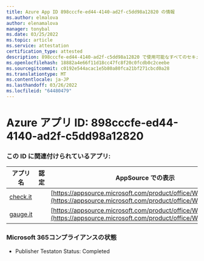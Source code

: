 ```yaml
---
title: Azure App ID 898cccfe-ed44-4140-ad2f-c5dd98a12820 の情報
ms.author: elmalova
author: elenamalova
manager: tonybal
ms.date: 03/25/2022
ms.topic: article
ms.service: attestation
certification_type: attested
description: 898cccfe-ed44-4140-ad2f-c5dd98a12820 で使用可能なすべてのセキュリティおよびコンプライアンス情報。
ms.openlocfilehash: 18882a4e66f11d18cc47fc8f20c0fcdb0c2ceebe
ms.sourcegitcommit: c0192e544acac1e5b80a80fca21bf271cbcd0a28
ms.translationtype: MT
ms.contentlocale: ja-JP
ms.lasthandoff: 03/26/2022
ms.locfileid: "64480479"
---
```

# <a name="azure-app-id-898cccfe-ed44-4140-ad2f-c5dd98a12820"></a>Azure アプリ ID: 898cccfe-ed44-4140-ad2f-c5dd98a12820


### <a name="apps-associated-with-this-id"></a>この ID に関連付けられているアプリ:
| **アプリ名** | **認定** | **AppSource での表示** |
|--------------|---------------|-----------------------|
| [check.it](../forward/WA200003604.md) |  | [https://appsource.microsoft.com/product/office/WA200003604](https://appsource.microsoft.com/product/office/WA200003604) |
| [gauge.it](../forward/WA200003874.md) |  | [https://appsource.microsoft.com/product/office/WA200003874](https://appsource.microsoft.com/product/office/WA200003874) |

### <a name="microsoft-365-app-compliance-status"></a>Microsoft 365コンプライアンスの状態
- Publisher Testaton Status: Completed
